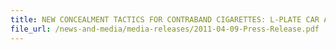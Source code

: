 ```yaml
---
title: NEW CONCEALMENT TACTICS FOR CONTRABAND CIGARETTES: L-PLATE CAR AND ‘SMOKING’ PLANTS 9 men and 1 ex-Customs offender arrested in latest Geylang raid 
file_url: /news-and-media/media-releases/2011-04-09-Press-Release.pdf
---
```

